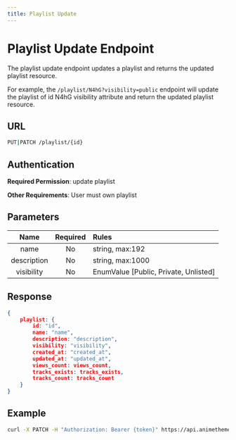 ```yaml
---
title: Playlist Update
---
```


# Playlist Update Endpoint

The playlist update endpoint updates a playlist and returns the updated playlist resource.

For example, the `/playlist/N4hG?visibility=public` endpoint will update the playlist of id N4hG visibility attribute and return the updated playlist resource.

## URL

```sh
PUT|PATCH /playlist/{id}
```

## Authentication

**Required Permission**: update playlist

**Other Requirements**: User must own playlist

## Parameters

| Name        | Required | Rules                                 |
| :--------:  | :------: | :------------------------------------ |
| name        | No       | string, max:192                       |
| description | No       | string, max:1000                      |
| visibility  | No       | EnumValue [Public, Private, Unlisted] |

## Response

```json
{
    playlist: {
        id: "id",
        name: "name",
        description: "description",
        visibility: "visibility",
        created_at: "created_at",
        updated_at: "updated_at",
        views_count: views_count,
        tracks_exists: tracks_exists,
        tracks_count: tracks_count
    }
}
```

## Example

```bash
curl -X PATCH -H "Authorization: Bearer {token}" https://api.animethemes.moe/playlist/N4hG
```